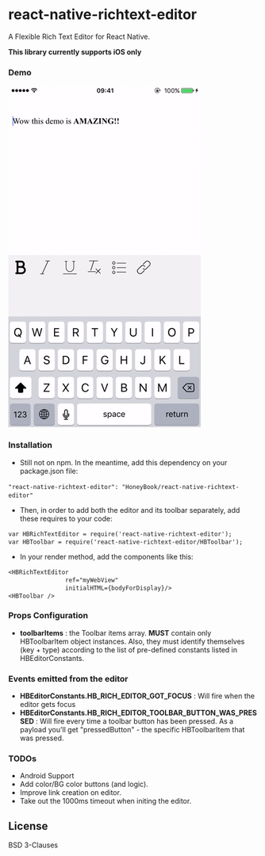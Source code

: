 # react-native-richtext-editor
A Flexible Rich Text Editor for React Native.

**This library currently supports iOS only**

### Demo
![](./demo.gif)

### Installation
- Still not on npm. In the meantime, add this dependency on your package.json file:

```"react-native-richtext-editor": "HoneyBook/react-native-richtext-editor"```

- Then, in order to add both the editor and its toolbar separately, add these requires to your code:
```
var HBRichTextEditor = require('react-native-richtext-editor');
var HBToolbar = require('react-native-richtext-editor/HBToolbar');
```

- In your render method, add the components like this:
```
<HBRichTextEditor
                ref="myWebView"
                initialHTML={bodyForDisplay}/>
<HBToolbar />
```

### Props Configuration
- **toolbarItems** : the Toolbar items array. **MUST** contain only HBToolbarItem object instances. Also, they must identify themselves (key + type) according to the list of pre-defined constants listed in HBEditorConstants.

### Events emitted from the editor
- **HBEditorConstants.HB_RICH_EDITOR_GOT_FOCUS** : Will fire when the editor gets focus
- **HBEditorConstants.HB_RICH_EDITOR_TOOLBAR_BUTTON_WAS_PRESSED** : Will fire every time a toolbar button has been pressed. As a payload you'll get "pressedButton" - the specific HBToolbarItem that was pressed.

### TODOs
- Android Support
- Add color/BG color buttons (and logic).
- Improve link creation on editor.
- Take out the 1000ms timeout when initing the editor.

License
----
BSD 3-Clauses
